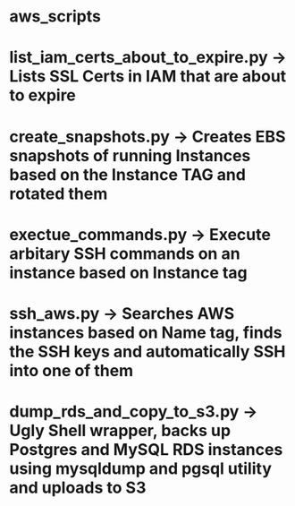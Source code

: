 # aws_scripts

# list_iam_certs_about_to_expire.py  -> Lists SSL Certs in IAM that are about to expire
# create_snapshots.py  -> Creates EBS snapshots of running Instances based on the Instance TAG and rotated them
# exectue_commands.py -> Execute arbitary SSH commands on an instance based on Instance tag
# ssh_aws.py -> Searches AWS instances based on Name tag, finds the SSH keys and automatically SSH into one of them
# dump_rds_and_copy_to_s3.py -> Ugly Shell wrapper, backs up Postgres and MySQL RDS instances using mysqldump and pgsql utility and uploads to S3
